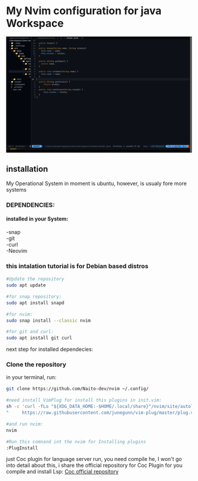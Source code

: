 # My Nvim configuration for java Workspace

![Example for my configuration](image.png)

## installation

My Operational System in moment is ubuntu, however, is usualy fore more systems 

### DEPENDENCIES:

#### installed in your System:

-snap    
-git  
-curl  
-Neovim   

### this intalation tutorial is for Debian based distros

```bash
#Update the repository
sudo apt update
```

```bash
#for snap repository:
sudo apt install snapd
```

```bash
#for nvim:
sudo snap install --classic nvim
```

```bash
#for git and curl:
sudo apt install git curl
```

next step for installed dependecies:

### Clone the repository

in your terminal, run:


```bash
git clone https://github.com/Naito-dev/nvim ~/.config/
```


```bash
#need install VimPlug for install this plugins in init.vim:
sh -c 'curl -fLo "${XDG_DATA_HOME:-$HOME/.local/share}"/nvim/site/autoload/plug.vim --create-dirs \
"     https://raw.githubusercontent.com/junegunn/vim-plug/master/plug.vim'
```

```bash
#and run nvim:
nvim
```

```bash
#Run this comnand int the nvim for Installing plugins
:PlugInstall
```

just Coc plugin for language server run, you need compile he, I won't go into detail about this, i share the official repository for Coc Plugin for you compile and install Lsp:
[Coc official repository](https://github.com/neoclide/coc.nvim)

  


